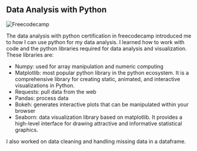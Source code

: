 ## Data Analysis with Python

![Freecodecamp](https://user-images.githubusercontent.com/96535282/152957427-d0bb485e-ed31-4203-bc68-c44b6fc03038.png)

The data analysis with python certification in freecodecamp introduced me to how I can use python for my data analysis. I learned how to work with code and the python libraries required for data analysis and visualization. These libraries are:

* Numpy: used for array manipulation and numeric computing
* Matplotlib: most popular python library in the python ecosystem. It is a comprehensive library for creating static, animated, and interactive visualizations in Python.
* Requests: pull data from the web
* Pandas: process data
* Bokeh: generates interactive plots that can be manipulated within your browser
* Seaborn: data visualization library based on matplotlib. It provides a high-level interface for drawing attractive and informative statistical graphics.

I also worked on data cleaning and handling missing data in a dataframe.
